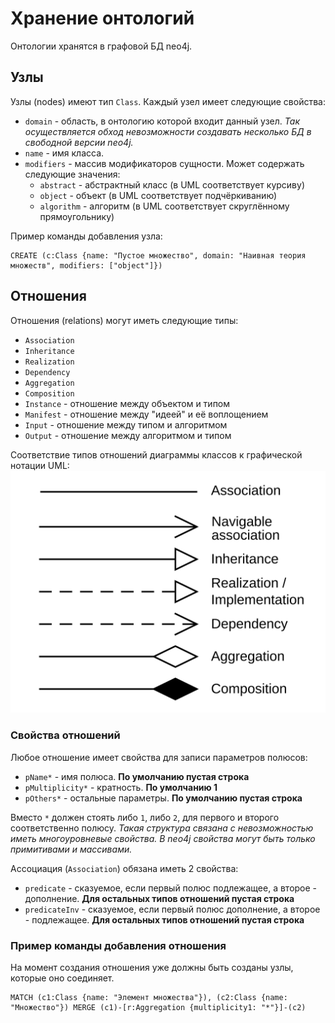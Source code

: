 # Хранение онтологий
Онтологии хранятся в графовой БД neo4j.

## Узлы
Узлы (nodes) имеют тип `Class`. Каждый узел имеет следующие свойства:
* `domain` - область, в онтологию которой входит данный узел. *Так осуществляется обход невозможности создавать несколько БД в свободной версии neo4j.*
* `name` - имя класса.
* `modifiers` - массив модификаторов сущности. Может содержать следующие значения:
    + `abstract` - абстрактный класс (в UML соответствует курсиву)
    + `object` - объект (в UML соответствует подчёркиванию)
    + `algorithm` - алгоритм (в UML соответствует скруглённому прямоугольнику)

Пример команды добавления узла:
```cypher
CREATE (с:Class {name: "Пустое множество", domain: "Наивная теория множеств", modifiers: ["object"]})
```

## Отношения
Отношения (relations) могут иметь следующие типы:
* `Association`
* `Inheritance`
* `Realization`
* `Dependency`
* `Aggregation`
* `Composition`
* `Instance` - отношение между объектом и типом
* `Manifest` - отношение между "идеей" и её воплощением
* `Input` - отношение между типом и алгоритмом
* `Output` - отношение между алгоритмом и типом

Соответствие типов отношений диаграммы классов к графической нотации UML:
![Картинка](relations.png)

### Свойства отношений
Любое отношение имеет свойства для записи параметров полюсов:
* `pName*` - имя полюса. **По умолчанию пустая строка**
* `pMultiplicity*` - кратность. **По умолчанию 1**
* `pOthers*` - остальные параметры. **По умолчанию пустая строка**

Вместо `*` должен стоять либо `1`, либо `2`, для первого и второго соответственно полюсу. *Такая структура связана с невозможностью иметь многоуровневые свойства. В neo4j свойства могут быть только примитивами и массивами.*

Ассоциация (`Association`) обязана иметь 2 свойства:
+ `predicate` - сказуемое, если первый полюс подлежащее, а второе - дополнение. **Для остальных типов отношений пустая строка**
+ `predicateInv` - сказуемое, если первый полюс дополнение, а второе - подлежащее. **Для остальных типов отношений пустая строка**

### Пример команды добавления отношения
На момент создания отношения уже должны быть созданы узлы, которые оно соединяет.
```cypher
MATCH (c1:Class {name: "Элемент множества"}), (c2:Class {name: "Множество"}) MERGE (c1)-[r:Aggregation {multiplicity1: "*"}]-(c2)
```
